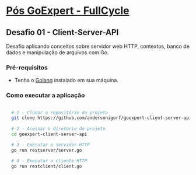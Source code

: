 # [Pós GoExpert - FullCycle](https://fullcycle.com.br)

## Desafio 01 - Client-Server-API

Desafio aplicando conceitos sobre servidor web HTTP, contextos, banco de dados e manipulação de arquivos com Go.

### Pré-requisitos
- Tenha o [Golang](https://golang.org/) instalado em sua máquina.

### Como executar a aplicação

```bash

  # 1 - Clonar o repositório do projeto
  git clone https://github.com/andersonigorf/goexpert-client-server-api.git
  
  # 2 - Acessar o diretório do projeto
  cd goexpert-client-server-api

  # 3 - Executar o servidor HTTP
  go run restserver/server.go

  # 4 - Executar o cliente HTTP
  go run restclient/client.go


```
